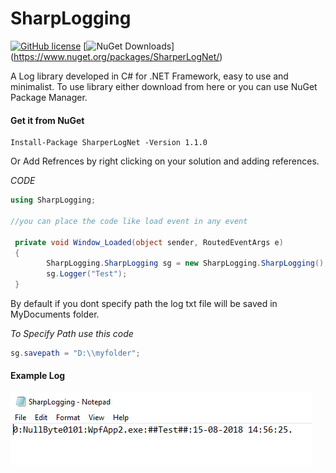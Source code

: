 # SharpLogging
[![GitHub license](https://img.shields.io/github/license/nullbyte01/SharpLogging.svg)](https://github.com/nullbyte01/SharpLogging/blob/master/LICENSE) [![NuGet Downloads](https://img.shields.io/nuget/dt/SharpLogging.svg)]
(https://www.nuget.org/packages/SharperLogNet/)

A Log library developed in C# for .NET Framework, easy to use and minimalist.
To use library either download from here or you can use NuGet Package Manager.

#### Get it from NuGet
```
Install-Package SharperLogNet -Version 1.1.0
```

Or Add Refrences by right clicking on your solution and adding references.

_CODE_
```csharp
using SharpLogging;

//you can place the code like load event in any event

 private void Window_Loaded(object sender, RoutedEventArgs e)
 {
        SharpLogging.SharpLogging sg = new SharpLogging.SharpLogging();
        sg.Logger("Test");
 }

```

By default if you dont specify path the log txt file will be saved in MyDocuments folder.

*To Specify Path use this code*
```csharp
sg.savepath = "D:\\myfolder";
```

#### Example Log ####
![Example](https://github.com/nullbyte01/SharpLogging/blob/master/1.PNG)
